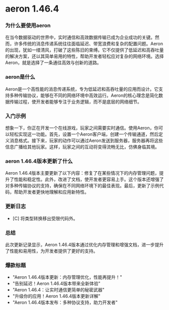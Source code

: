 # aeron 1.46.4
### 为什么要使用aeron

在当今数据驱动的世界中，实时通信和高效数据传输已成为企业成功的关键。然而，许多传统的消息传递系统往往面临延迟、带宽浪费和复杂的配置问题。Aeron的出现，犹如一缕清风，打破了这些陈旧的束缚。它不仅提供了低延迟和高吞吐量的解决方案，还以其简单易用的特性，帮助开发者轻松应对复杂的网络环境。选择Aeron，就是选择了一条通往高效与创新的道路。

### aeron是什么

Aeron是一个高性能的消息传递系统，专为低延迟和高吞吐量的应用而设计。它支持多种传输协议，能够在不同的网络环境中高效运行。Aeron的核心理念是简化数据传输过程，使开发者能够专注于业务逻辑，而不是底层的网络细节。

### 入门示例

想象一下，你正在开发一个在线游戏，玩家之间需要实时通信。使用Aeron，你可以轻松实现这一功能。首先，设置一个Aeron客户端，创建一个传输通道，然后定义消息格式。接下来，玩家的动作可以通过Aeron发送到服务器，服务器再将这些信息广播给其他玩家。这样，玩家之间的互动将变得流畅无比，仿佛身临其境。

### aeron 1.46.4版本更新了什么

Aeron 1.46.4版本主要更新了以下内容：修复了在某些情况下的内存管理问题，提升了性能和稳定性。此外，改进了文档，使开发者更容易上手。这个版本还增强了对多种传输协议的支持，确保在不同网络环境下的最佳表现。最后，更新了示例代码，帮助开发者更快地理解和应用新特性。

### 更新日志

- [C] 将类型转换移出受限代码外。

### 总结

此次更新记录显示，Aeron 1.46.4版本通过优化内存管理和增强文档，进一步提升了性能和易用性，为开发者提供了更好的支持。

### 爆款标题

- "Aeron 1.46.4版本更新：内存管理优化，性能再提升！"
- "告别延迟！Aeron 1.46.4版本带来全新体验"
- "Aeron 1.46.4：让实时通信更简单的秘密武器"
- "升级你的应用！Aeron 1.46.4版本更新详解"
- "Aeron 1.46.4版本发布：多种协议支持，助力开发者"